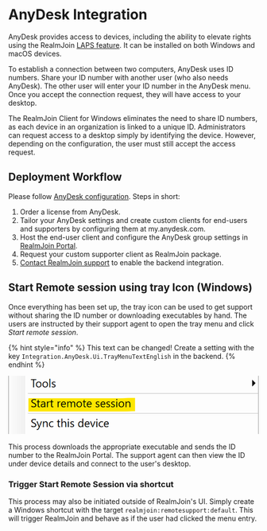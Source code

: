 # AnyDesk Integration

AnyDesk provides access to devices, including the ability to elevate rights using the RealmJoin [LAPS feature](../local-admin-password-solution-laps/). It can be installed on both Windows and macOS devices.

To establish a connection between two computers, AnyDesk uses ID numbers. Share your ID number with another user (who also needs AnyDesk). The other user will enter your ID number in the AnyDesk menu. Once you accept the connection request, they will have access to your desktop.

The RealmJoin Client for Windows eliminates the need to share ID numbers, as each device in an organization is linked to a unique ID. Administrators can request access to a desktop simply by identifying the device. However, depending on the configuration, the user must still accept the access request.

## Deployment Workflow

Please follow [AnyDesk configuration](customer-tasks.md). Steps in short:

1. Order a license from AnyDesk.
2. Tailor your AnyDesk settings and create custom clients for end-users and supporters by configuring them at my.anydesk.com.
3. Host the end-user client and configure the AnyDesk group settings in [RealmJoin Portal](https://portal.realmjoin.com).
4. Request your custom supporter client as RealmJoin package.
5. [Contact RealmJoin support](mailto:support@glueckkanja.com) to enable the backend integration.

## Start Remote session using tray Icon (Windows)

Once everything has been set up, the tray icon can be used to get support without sharing the ID number or downloading executables by hand. The users are instructed by their support agent to open the tray menu and click _Start remote session_.

{% hint style="info" %}
This text can be changed! Create a setting with the key `Integration.AnyDesk.Ui.TrayMenuTextEnglish` in the backend.
{% endhint %}

![](../../../../.gitbook/assets/anydesk-tray-client-windows.png)

This process downloads the appropriate executable and sends the ID number to the RealmJoin Portal. The support agent can then view the ID under device details and connect to the user's desktop.

### Trigger Start Remote Session via shortcut

This process may also be initiated outside of RealmJoin's UI. Simply create a Windows shortcut with the target `realmjoin:remotesupport:default`. This will trigger RealmJoin and behave as if the user had clicked the menu entry.
